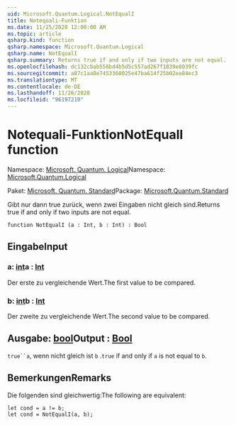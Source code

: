 ```yaml
---
uid: Microsoft.Quantum.Logical.NotEqualI
title: Notequali-Funktion
ms.date: 11/25/2020 12:00:00 AM
ms.topic: article
qsharp.kind: function
qsharp.namespace: Microsoft.Quantum.Logical
qsharp.name: NotEqualI
qsharp.summary: Returns true if and only if two inputs are not equal.
ms.openlocfilehash: dc132cbab556bd4b5d5c557ad267f1839e8039fc
ms.sourcegitcommit: a87c1aa8e7453360025e47ba614f25b02ea84ec3
ms.translationtype: MT
ms.contentlocale: de-DE
ms.lasthandoff: 11/26/2020
ms.locfileid: "96197210"
---
```

# <a name="notequali-function"></a><span data-ttu-id="ba553-102">Notequali-Funktion</span><span class="sxs-lookup"><span data-stu-id="ba553-102">NotEqualI function</span></span>

<span data-ttu-id="ba553-103">Namespace: [Microsoft. Quantum. Logical](xref:Microsoft.Quantum.Logical)</span><span class="sxs-lookup"><span data-stu-id="ba553-103">Namespace: [Microsoft.Quantum.Logical](xref:Microsoft.Quantum.Logical)</span></span>

<span data-ttu-id="ba553-104">Paket: [Microsoft. Quantum. Standard](https://nuget.org/packages/Microsoft.Quantum.Standard)</span><span class="sxs-lookup"><span data-stu-id="ba553-104">Package: [Microsoft.Quantum.Standard](https://nuget.org/packages/Microsoft.Quantum.Standard)</span></span>


<span data-ttu-id="ba553-105">Gibt nur dann true zurück, wenn zwei Eingaben nicht gleich sind.</span><span class="sxs-lookup"><span data-stu-id="ba553-105">Returns true if and only if two inputs are not equal.</span></span>

```qsharp
function NotEqualI (a : Int, b : Int) : Bool
```


## <a name="input"></a><span data-ttu-id="ba553-106">Eingabe</span><span class="sxs-lookup"><span data-stu-id="ba553-106">Input</span></span>

### <a name="a--int"></a><span data-ttu-id="ba553-107">a: [int](xref:microsoft.quantum.lang-ref.int)</span><span class="sxs-lookup"><span data-stu-id="ba553-107">a : [Int](xref:microsoft.quantum.lang-ref.int)</span></span>

<span data-ttu-id="ba553-108">Der erste zu vergleichende Wert.</span><span class="sxs-lookup"><span data-stu-id="ba553-108">The first value to be compared.</span></span>


### <a name="b--int"></a><span data-ttu-id="ba553-109">b: [int](xref:microsoft.quantum.lang-ref.int)</span><span class="sxs-lookup"><span data-stu-id="ba553-109">b : [Int](xref:microsoft.quantum.lang-ref.int)</span></span>

<span data-ttu-id="ba553-110">Der zweite zu vergleichende Wert.</span><span class="sxs-lookup"><span data-stu-id="ba553-110">The second value to be compared.</span></span>



## <a name="output--bool"></a><span data-ttu-id="ba553-111">Ausgabe: [bool](xref:microsoft.quantum.lang-ref.bool)</span><span class="sxs-lookup"><span data-stu-id="ba553-111">Output : [Bool](xref:microsoft.quantum.lang-ref.bool)</span></span>

<span data-ttu-id="ba553-112">`true``a`, wenn nicht gleich ist `b` .</span><span class="sxs-lookup"><span data-stu-id="ba553-112">`true` if and only if `a` is not equal to `b`.</span></span>

## <a name="remarks"></a><span data-ttu-id="ba553-113">Bemerkungen</span><span class="sxs-lookup"><span data-stu-id="ba553-113">Remarks</span></span>

<span data-ttu-id="ba553-114">Die folgenden sind gleichwertig:</span><span class="sxs-lookup"><span data-stu-id="ba553-114">The following are equivalent:</span></span>

```Q#
let cond = a != b;
let cond = NotEqualI(a, b);
```